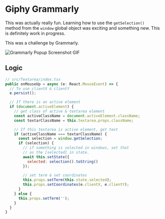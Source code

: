 # Giphy Grammarly
This was actually really fun. Learning how to use the `getSelection()` method from the `window` global object was exciting and something new. This is definitely work in progress.

This was a challenge by Grammarly.

![Grammarly Popup Screenshot GIF](https://i.imgur.com/7vGVncY.gif)

## Logic

```js
// src/Textarea/index.tsx
public onMouseUp = async (e: React.MouseEvent) => {
  // To use clientX & clientY
  e.persist();

  // If there is an active element
  if (document.activeElement) {
    // get class of active & textarea element
    const activeClassName = document.activeElement.className;
    const textarClassName = this.textarea.props.className;

    // If this textarea is active element, get text
    if (activeClassName === textarClassName) {
      const selection = window.getSelection;
      if (selection) {
        // if something is selected in windows, set that
        // as the [selected] in state.
        await this.setState({
          selected: selection().toString()
        });
    
        // set term & set coordinates
        this.props.setTerm(this.state.selected);
        this.props.setCoordinates(e.clientX, e.clientY);
      }
    } else {
      this.props.setTerm('');
    }
  }
}
```
